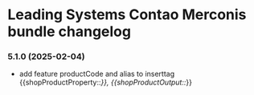 Leading Systems Contao Merconis bundle changelog
===========================================

### 5.1.0 (2025-02-04)
 * add feature productCode and alias to inserttag {{shopProductProperty::*}}, {{shopProductOutput::*}}

